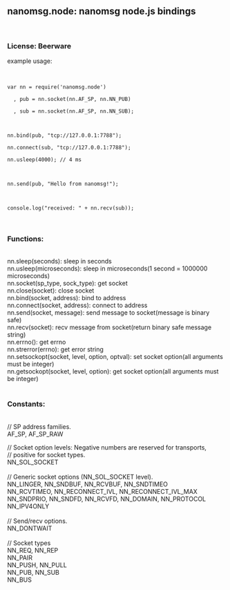 <h2>nanomsg.node: nanomsg node.js bindings</h2><br>
<h3>License: Beerware</h3>
<p>example usage:</p><br>
<code>
var nn = require('nanomsg.node')<br>
  , pub = nn.socket(nn.AF_SP, nn.NN_PUB)<br>
  , sub = nn.socket(nn.AF_SP, nn.NN_SUB);<br>
<br>
nn.bind(pub, "tcp://127.0.0.1:7788");<br>
nn.connect(sub, "tcp://127.0.0.1:7788");<br>
nn.usleep(4000); // 4 ms<br>
<br>
nn.send(pub, "Hello from nanomsg!");<br>
<br>
console.log("received: " + nn.recv(sub));<br>
</code>
<br>
<h3>Functions:</h3><br>
nn.sleep(seconds): sleep in seconds<br>
nn.usleep(microseconds): sleep in microseconds(1 second = 1000000 microseconds)<br>
nn.socket(sp_type, sock_type): get socket<br>
nn.close(socket): close socket<br>
nn.bind(socket, address): bind to address<br>
nn.connect(socket, address): connect to address<br>
nn.send(socket, message): send message to socket(message is binary safe)<br>
nn.recv(socket): recv message from socket(return binary safe message string)<br>
nn.errno(): get errno<br>
nn.strerror(errno): get error string<br>
nn.setsockopt(socket, level, option, optval): set socket option(all arguments must be integer)<br>
nn.getsockopt(socket, level, option): get socket option(all arguments must be integer)<br>
<br>
<h3>Constants:</h3><br>
//  SP address families.<br>
AF_SP, AF_SP_RAW<br>

//  Socket option levels: Negative numbers are reserved for transports,<br>
//    positive for socket types.<br>
NN_SOL_SOCKET<br>
<br>
//  Generic socket options (NN_SOL_SOCKET level).<br>
NN_LINGER, NN_SNDBUF, NN_RCVBUF, NN_SNDTIMEO<br>
NN_RCVTIMEO, NN_RECONNECT_IVL, NN_RECONNECT_IVL_MAX<br>
NN_SNDPRIO, NN_SNDFD, NN_RCVFD, NN_DOMAIN, NN_PROTOCOL<br>
NN_IPV4ONLY<br>
<br>
//  Send/recv options.<br>
NN_DONTWAIT<br>
<br>
//  Socket types<br>
NN_REQ, NN_REP<br>
NN_PAIR<br>
NN_PUSH, NN_PULL<br>
NN_PUB, NN_SUB<br>
NN_BUS<br>
<br>
